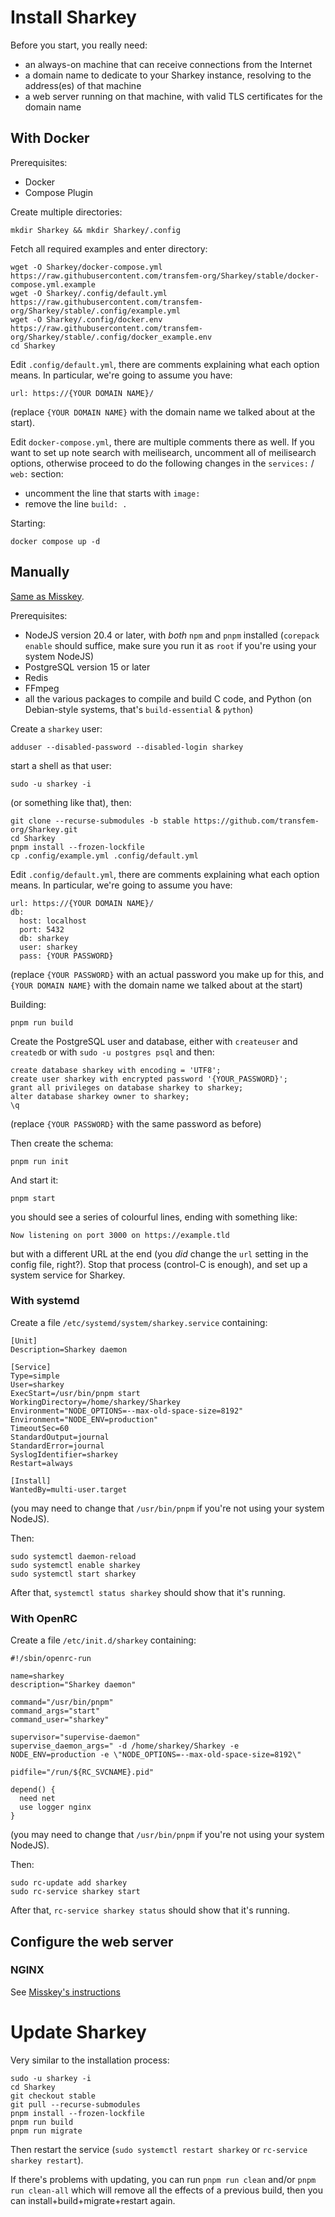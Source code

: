 # Install Sharkey

Before you start, you really need:

* an always-on machine that can receive connections from the Internet
* a domain name to dedicate to your Sharkey instance, resolving to the
  address(es) of that machine
* a web server running on that machine, with valid TLS certificates
  for the domain name

## With Docker

Prerequisites:

* Docker
* Compose Plugin

Create multiple directories:

    mkdir Sharkey && mkdir Sharkey/.config

Fetch all required examples and enter directory:

    wget -O Sharkey/docker-compose.yml https://raw.githubusercontent.com/transfem-org/Sharkey/stable/docker-compose.yml.example
    wget -O Sharkey/.config/default.yml https://raw.githubusercontent.com/transfem-org/Sharkey/stable/.config/example.yml
    wget -O Sharkey/.config/docker.env https://raw.githubusercontent.com/transfem-org/Sharkey/stable/.config/docker_example.env
    cd Sharkey

Edit `.config/default.yml`, there are comments explaining what each
option means. In particular, we're going to assume you have:

    url: https://{YOUR DOMAIN NAME}/

(replace `{YOUR DOMAIN NAME}` with the domain name we talked about
at the start).

Edit `docker-compose.yml`, there are multiple comments there as
well. If you want to set up note search with meilisearch, uncomment
all of meilisearch options, otherwise proceed to do the following
changes in the `services:` / `web:` section:

* uncomment the line that starts with `image:`
* remove the line `build: .`

Starting:

    docker compose up -d

## Manually

[Same as
Misskey](https://misskey-hub.net/en/docs/install/manual.html).

Prerequisites:

* NodeJS version 20.4 or later, with *both* `npm` and `pnpm`
  installed (`corepack enable` should suffice, make sure you run it
  as `root` if you're using your system NodeJS)
* PostgreSQL version 15 or later
* Redis
* FFmpeg
* all the various packages to compile and build C code, and Python (on
  Debian-style systems, that's `build-essential` & `python`)

Create a `sharkey` user:

    adduser --disabled-password --disabled-login sharkey

start a shell as that user:

    sudo -u sharkey -i

(or something like that), then:

    git clone --recurse-submodules -b stable https://github.com/transfem-org/Sharkey.git
    cd Sharkey
    pnpm install --frozen-lockfile
    cp .config/example.yml .config/default.yml

Edit `.config/default.yml`, there are comments explaining what each
option means. In particular, we're going to assume you have:

    url: https://{YOUR DOMAIN NAME}/
    db:
      host: localhost
      port: 5432
      db: sharkey
      user: sharkey
      pass: {YOUR PASSWORD}

(replace `{YOUR PASSWORD}` with an actual password you make up for
this, and `{YOUR DOMAIN NAME}` with the domain name we talked about
at the start)

Building:

    pnpm run build

Create the PostgreSQL user and database, either with `createuser`
and `createdb` or with `sudo -u postgres psql` and then:

    create database sharkey with encoding = 'UTF8';
    create user sharkey with encrypted password '{YOUR_PASSWORD}';
    grant all privileges on database sharkey to sharkey;
    alter database sharkey owner to sharkey;
    \q

(replace `{YOUR PASSWORD}` with the same password as before)

Then create the schema:

    pnpm run init

And start it:

    pnpm start

you should see a series of colourful lines, ending with something
like:

    Now listening on port 3000 on https://example.tld

but with a different URL at the end (you *did* change the `url`
setting in the config file, right?). Stop that process (control-C is
enough), and set up a system service for Sharkey.

### With systemd

Create a file `/etc/systemd/system/sharkey.service` containing:

    [Unit]
    Description=Sharkey daemon

    [Service]
    Type=simple
    User=sharkey
    ExecStart=/usr/bin/pnpm start
    WorkingDirectory=/home/sharkey/Sharkey
    Environment="NODE_OPTIONS=--max-old-space-size=8192"
    Environment="NODE_ENV=production"
    TimeoutSec=60
    StandardOutput=journal
    StandardError=journal
    SyslogIdentifier=sharkey
    Restart=always

    [Install]
    WantedBy=multi-user.target

(you may need to change that `/usr/bin/pnpm` if you're not using
your system NodeJS).

Then:

    sudo systemctl daemon-reload
    sudo systemctl enable sharkey
    sudo systemctl start sharkey

After that, `systemctl status sharkey` should show that it's
running.

### With OpenRC

Create a file `/etc/init.d/sharkey` containing:

    #!/sbin/openrc-run

    name=sharkey
    description="Sharkey daemon"

    command="/usr/bin/pnpm"
    command_args="start"
    command_user="sharkey"

    supervisor="supervise-daemon"
    supervise_daemon_args=" -d /home/sharkey/Sharkey -e NODE_ENV=production -e \"NODE_OPTIONS=--max-old-space-size=8192\"

    pidfile="/run/${RC_SVCNAME}.pid"

    depend() {
      need net
      use logger nginx
    }

(you may need to change that `/usr/bin/pnpm` if you're not using
your system NodeJS).

Then:

    sudo rc-update add sharkey
    sudo rc-service sharkey start

After that, `rc-service sharkey status` should show that it's
running.

## Configure the web server

### NGINX

See [Misskey's
instructions](https://misskey-hub.net/en/docs/admin/nginx.html)

# Update Sharkey

Very similar to the installation process:

    sudo -u sharkey -i
    cd Sharkey
    git checkout stable
    git pull --recurse-submodules
    pnpm install --frozen-lockfile
    pnpm run build
    pnpm run migrate

Then restart the service (`sudo systemctl restart sharkey` or
`rc-service sharkey restart`).

If there's problems with updating, you can run `pnpm run clean`
and/or `pnpm run clean-all` which will remove all the effects of a
previous build, then you can install+build+migrate+restart again.
